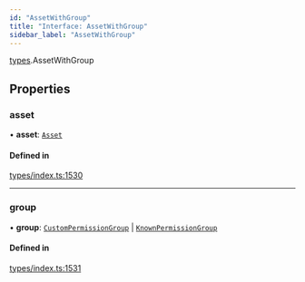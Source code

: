 ```yaml
---
id: "AssetWithGroup"
title: "Interface: AssetWithGroup"
sidebar_label: "AssetWithGroup"
---
```


[types](../../../modules/Types/Types.md).AssetWithGroup

## Properties

### asset

• **asset**: [`Asset`](../../../classes/API/Entities/Asset/Asset.md)

#### Defined in

[types/index.ts:1530](https://github.com/PolymeshAssociation/polymesh-sdk/blob/91c2d2d8/src/types/index.ts#L1530)

___

### group

• **group**: [`CustomPermissionGroup`](../../../classes/API/Entities/CustomPermissionGroup/CustomPermissionGroup.md) \| [`KnownPermissionGroup`](../../../classes/API/Entities/KnownPermissionGroup/KnownPermissionGroup.md)

#### Defined in

[types/index.ts:1531](https://github.com/PolymeshAssociation/polymesh-sdk/blob/91c2d2d8/src/types/index.ts#L1531)
